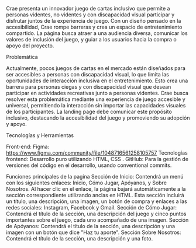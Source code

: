 Crae presenta un innovador juego de cartas inclusivo que permite a personas videntes, no videntes y con discapacidad visual participar y disfrutar juntos de la experiencia de juego. Con un diseño pensado en la accesibilidad, Crae rompe barreras y crea un espacio de entretenimiento compartido. La página busca atraer a una audiencia diversa, comunicar los valores de inclusión del juego, y guiar a los usuarios hacia la compra o apoyo del proyecto.


Problemática

Actualmente, pocos juegos de cartas en el mercado están diseñados para ser accesibles a personas con discapacidad visual, lo que limita las oportunidades de interacción inclusiva en el entretenimiento. Esto crea una barrera para personas ciegas y con discapacidad visual que desean participar en actividades recreativas junto a personas videntes. Crae busca resolver esta problemática mediante una experiencia de juego accesible y universal, permitiendo la interacción sin importar las capacidades visuales de los participantes. La landing page debe comunicar este propósito inclusivo, destacando la accesibilidad del juego y promoviendo su adopción y apoyo.



Tecnologías y Herramientas

Front-end: 
Figma: https://www.figma.com/community/file/1048716561258105757
Tecnologías frontend: Desarrollo puro utilizando HTML, CSS .
GitHub: Para la gestión de versiones del código en el desarrollo, usando conventional commits.


Funciones principales de la pagina
Sección de Inicio:
Contendrá un menú con los siguientes enlaces: Inicio, Cómo Jugar, Apóyanos, y Sobre Nosotros. Al hacer clic en el enlace, la página bajará automáticamente a la sección correspondiente utilizando anclas en HTML. Esta sección incluirá un título, una descripción, una imagen, un botón de compra y enlaces a las redes sociales: Instagram, Facebook y Gmail.
Sección de Cómo Jugar:
Contendrá el título de la sección, una descripción del juego y cinco puntos importantes sobre el juego, cada uno acompañado de una imagen.
Sección de Apóyanos:
Contendrá el título de la sección, una descripción y una imagen con un botón que dice "Haz tu aporte".
Sección Sobre Nosotros:
Contendrá el título de la sección, una descripción y una foto.